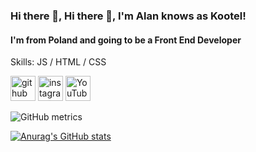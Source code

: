 ### Hi there 👋, Hi there 👋, I'm Alan knows as Kootel!
#### I'm from Poland and going to be a Front End Developer

Skills:  JS / HTML / CSS



[<img src='https://cdn.jsdelivr.net/npm/simple-icons@3.0.1/icons/github.svg' alt='github' height='40'>](https://github.com/kootel)  [<img src='https://cdn.jsdelivr.net/npm/simple-icons@3.0.1/icons/instagram.svg' alt='instagram' height='40'>](https://www.instagram.com/https://www.instagram.com/kootel2//)  [<img src='https://cdn.jsdelivr.net/npm/simple-icons@3.0.1/icons/youtube.svg' alt='YouTube' height='40'>](https://www.youtube.com/channel/https://www.youtube.com/channel/UClyutrxB2dTk9xqyp1a553g)  

![GitHub metrics](https://metrics.lecoq.io/kootel)  

[![Anurag's GitHub stats](https://github-readme-stats.vercel.app/api?username=kootel)](https://github.com/kootel/github-readme-stats)

